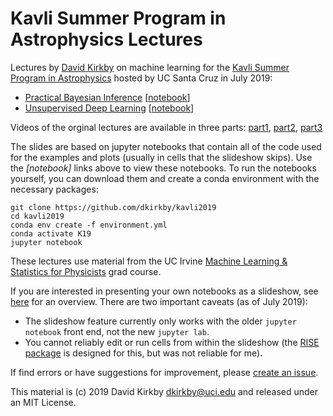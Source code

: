 # Kavli Summer Program in Astrophysics Lectures

Lectures by [David Kirkby](https://githcom.com/dkirkby) on machine learning for the [Kavli Summer Program in Astrophysics](https://kspa.soe.ucsc.edu/archives/2019) hosted by UC Santa Cruz in July 2019:
 - [Practical Bayesian Inference](https://nbviewer.jupyter.org/format/slides/github/dkirkby/kavli2019/blob/master/Lecture1.ipynb#/) [[notebook](https://nbviewer.jupyter.org/github/dkirkby/kavli2019/blob/master/Lecture1.ipynb)]
 - [Unsupervised Deep Learning](https://nbviewer.jupyter.org/format/slides/github/dkirkby/kavli2019/blob/master/Lecture2.ipynb#/) [[notebook](https://nbviewer.jupyter.org/github/dkirkby/kavli2019/blob/master/Lecture2.ipynb)]

Videos of the orginal lectures are available in three parts: [part1](https://youtu.be/guIof73OQMU), [part2](https://youtu.be/aiaEVvhvt_Q), [part3](https://youtu.be/9BB66ZwaLZc)

The slides are based on jupyter notebooks that contain all of the code used for the examples and plots (usually in cells that the slideshow skips).  Use the *[notebook]* links above to view these notebooks. To run the notebooks yourself, you can download them and create a conda environment with the necessary packages:
```
git clone https://github.com/dkirkby/kavli2019
cd kavli2019
conda env create -f environment.yml
conda activate K19
jupyter notebook
```

These lectures use material from the UC Irvine [Machine Learning & Statistics for Physicists](https://nbviewer.jupyter.org/github/dkirkby/MachineLearningStatistics/blob/master/notebooks/Contents.ipynb) grad course.

If you are interested in presenting your own notebooks as a slideshow, see [here](https://medium.com/@mjspeck/presenting-code-using-jupyter-notebook-slides-a8a3c3b59d67) for an overview.  There are two important caveats (as of July 2019):
 - The slideshow feature currently only works with the older `jupyter notebook` front end, not the new `jupyter lab`.
 - You cannot reliably edit or run cells from within the slideshow (the [RISE package](https://github.com/damianavila/RISE) is designed for this, but was not reliable for me).

If find errors or have suggestions for improvement, please [create an issue](https://github.com/dkirkby/kavli2019/issues/new).

This material is (c) 2019 David Kirkby <dkirkby@uci.edu> and released under an MIT License.
